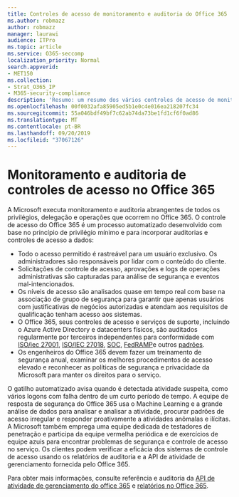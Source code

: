 ```yaml
---
title: Controles de acesso de monitoramento e auditoria do Office 365
ms.author: robmazz
author: robmazz
manager: laurawi
audience: ITPro
ms.topic: article
ms.service: O365-seccomp
localization_priority: Normal
search.appverid:
- MET150
ms.collection:
- Strat_O365_IP
- M365-security-compliance
description: 'Resumo: um resumo dos vários controles de acesso de monitoramento e auditoria disponíveis no Office 365.'
ms.openlocfilehash: 00f0032afa85905ed5b1e0c4e016ea218207fc34
ms.sourcegitcommit: 55a046bdf49bf7c62ab74da73be1fd1cf6f0ad86
ms.translationtype: MT
ms.contentlocale: pt-BR
ms.lasthandoff: 09/20/2019
ms.locfileid: "37067126"
---
```

# <a name="monitoring-and-auditing-access-controls-in-office-365"></a>Monitoramento e auditoria de controles de acesso no Office 365

A Microsoft executa monitoramento e auditoria abrangentes de todos os privilégios, delegação e operações que ocorrem no Office 365. O controle de acesso do Office 365 é um processo automatizado desenvolvido com base no princípio de privilégio mínimo e para incorporar auditorias e controles de acesso a dados:

- Todo o acesso permitido é rastreável para um usuário exclusivo. Os administradores são responsáveis por lidar com o conteúdo do cliente.
- Solicitações de controle de acesso, aprovações e logs de operações administrativas são capturadas para análise de segurança e eventos mal-intencionados.
- Os níveis de acesso são analisados quase em tempo real com base na associação de grupo de segurança para garantir que apenas usuários com justificativas de negócios autorizadas e atendam aos requisitos de qualificação tenham acesso aos sistemas.
- O Office 365, seus controles de acesso e serviços de suporte, incluindo o Azure Active Directory e datacenters físicos, são auditados regularmente por terceiros independentes para conformidade com [ISO/iec 27001](https://www.microsoft.com/en-us/TrustCenter/Compliance/iso-iec-27001), [ISO/IEC 27018](https://www.microsoft.com/en-us/TrustCenter/Compliance/iso-iec-27018), [SOC](https://www.microsoft.com/en-us/TrustCenter/Compliance/SOC), [ FedRAMP](https://www.microsoft.com/en-us/TrustCenter/Compliance/FedRAMP)e outros [padrões](https://www.microsoft.com/en-us/TrustCenter/Compliance?service=Office#Icons).
- Os engenheiros do Office 365 devem fazer um treinamento de segurança anual, examinar os melhores procedimentos de acesso elevado e reconhecer as políticas de segurança e privacidade da Microsoft para manter os direitos para o serviço.

O gatilho automatizado avisa quando é detectada atividade suspeita, como vários logons com falha dentro de um curto período de tempo. A equipe de resposta de segurança do Office 365 usa o Machine Learning e a grande análise de dados para analisar e analisar a atividade, procurar padrões de acesso irregular e responder proativamente a atividades anômalas e ilícitas. A Microsoft também emprega uma equipe dedicada de testadores de penetração e participa da equipe vermelha periódica e de exercícios de equipe azuis para encontrar problemas de segurança e controle de acesso no serviço. Os clientes podem verificar a eficácia dos sistemas de controle de acesso usando os relatórios de auditoria e a API de atividade de gerenciamento fornecida pelo Office 365.

Para obter mais informações, consulte referência e auditoria da [API de atividade de gerenciamento do office 365](https://msdn.microsoft.com/en-us/library/office/mt227394.aspx) e [relatórios no Office 365](office-365-auditing-and-reporting-overview.md).
